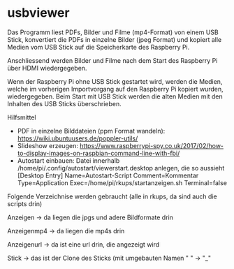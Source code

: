 # usbviewer
Das Programm liest PDFs, Bilder und Filme (mp4-Format) von einem USB Stick, 
konvertiert die PDFs in einzelne Bilder (jpeg Format) und kopiert alle Medien vom USB Stick auf die 
Speicherkarte des Raspberry Pi.

Anschliessend werden Bilder und Filme nach dem Start des Raspberry Pi über HDMI wiedergegeben. 

Wenn der Raspberry Pi ohne USB Stick gestartet wird, werden die Medien, welche im vorherigen Importvorgang 
auf den Raspberry Pi kopiert wurden, wiedergegeben. Beim Start mit USB Stick werden die alten Medien mit den 
Inhalten des USB Sticks überschrieben.

Hilfsmittel
- PDF in einzelne Bilddateien (ppm Format wandeln): https://wiki.ubuntuusers.de/poppler-utils/
- Slideshow erzeugen: https://www.raspberrypi-spy.co.uk/2017/02/how-to-display-images-on-raspbian-command-line-with-fbi/
- Autostart einbauen:
Datei innerhalb /home/pi/.config/autostart/viewerstart.desktop anlegen, die so aussieht
		[Desktop Entry]
		Name=Autostart-Script
		Comment=Kommentar
		Type=Application
		Exec=/home/pi/rkups/startanzeigen.sh
		Terminal=false


Folgende Verzeichnise werden gebraucht (alle in rkups, da sind auch die scripts drin)

Anzeigen -> da liegen die jpgs und adere Bildformate drin

Anzeigenmp4 -> da liegen die mp4s drin

Anzeigenurl  -> da ist eine url drin, die angezeigt wird

Stick  -> das ist der Clone des Sticks (mit umgebauten Namen " "  -> "_"




